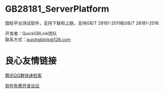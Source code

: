 # GB28181_ServerPlatform
国标平台测试软件，支持下联和上联，支持GB/T 28181-2011和GB/T 28181-2016

开发者：QuickGBLink团队  
联系方式：quickgblink@126.com


 # 良心友情链接

[腾讯QQ群快速检索](http://u.720life.cn/s/8cf73f7c)

[软件免费开发论坛](http://u.720life.cn/s/bbb01dc0)
